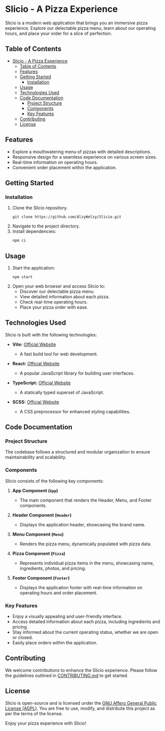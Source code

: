 # Slicio - A Pizza Experience

Slicio is a modern web application that brings you an immersive pizza experience. Explore our delectable pizza menu, learn about our operating hours, and place your order for a slice of perfection.

## Table of Contents

- [Slicio - A Pizza Experience](#slicio---a-pizza-experience)
  - [Table of Contents](#table-of-contents)
  - [Features](#features)
  - [Getting Started](#getting-started)
    - [Installation](#installation)
  - [Usage](#usage)
  - [Technologies Used](#technologies-used)
  - [Code Documentation](#code-documentation)
    - [Project Structure](#project-structure)
    - [Components](#components)
    - [Key Features](#key-features)
  - [Contributing](#contributing)
  - [License](#license)

## Features

- Explore a mouthwatering menu of pizzas with detailed descriptions.
- Responsive design for a seamless experience on various screen sizes.
- Real-time information on operating hours.
- Convenient order placement within the application.

## Getting Started

### Installation

1. Clone the Slicio repository.
   ```
   git clone https://github.com/AlzyWelzy/Slicio.git
   ```
2. Navigate to the project directory.
3. Install dependencies:
   ```bash
   npm ci
   ```

## Usage

1. Start the application:
   ```
   npm start
   ```
2. Open your web browser and access Slicio to:
   - Discover our delectable pizza menu.
   - View detailed information about each pizza.
   - Check real-time operating hours.
   - Place your pizza order with ease.

## Technologies Used

Slicio is built with the following technologies:

- **Vite:** [Official Website](https://vitejs.dev/)

  - A fast build tool for web development.

- **React:** [Official Website](https://reactjs.org/)

  - A popular JavaScript library for building user interfaces.

- **TypeScript:** [Official Website](https://www.typescriptlang.org/)

  - A statically typed superset of JavaScript.

- **SCSS:** [Official Website](https://sass-lang.com/)
  - A CSS preprocessor for enhanced styling capabilities.

## Code Documentation

### Project Structure

The codebase follows a structured and modular organization to ensure maintainability and scalability.

### Components

Slicio consists of the following key components:

1. **App Component (`App`)**

   - The main component that renders the Header, Menu, and Footer components.

2. **Header Component (`Header`)**

   - Displays the application header, showcasing the brand name.

3. **Menu Component (`Menu`)**

   - Renders the pizza menu, dynamically populated with pizza data.

4. **Pizza Component (`Pizza`)**

   - Represents individual pizza items in the menu, showcasing name, ingredients, photos, and pricing.

5. **Footer Component (`Footer`)**
   - Displays the application footer with real-time information on operating hours and order placement.

### Key Features

- Enjoy a visually appealing and user-friendly interface.
- Access detailed information about each pizza, including ingredients and pricing.
- Stay informed about the current operating status, whether we are open or closed.
- Easily place orders within the application.

## Contributing

We welcome contributions to enhance the Slicio experience. Please follow the guidelines outlined in [CONTRIBUTING.md](CONTRIBUTING.md) to get started.

## License

Slicio is open-source and is licensed under the [GNU Affero General Public License (AGPL)](LICENSE). You are free to use, modify, and distribute this project as per the terms of the license.

Enjoy your pizza experience with Slicio!
